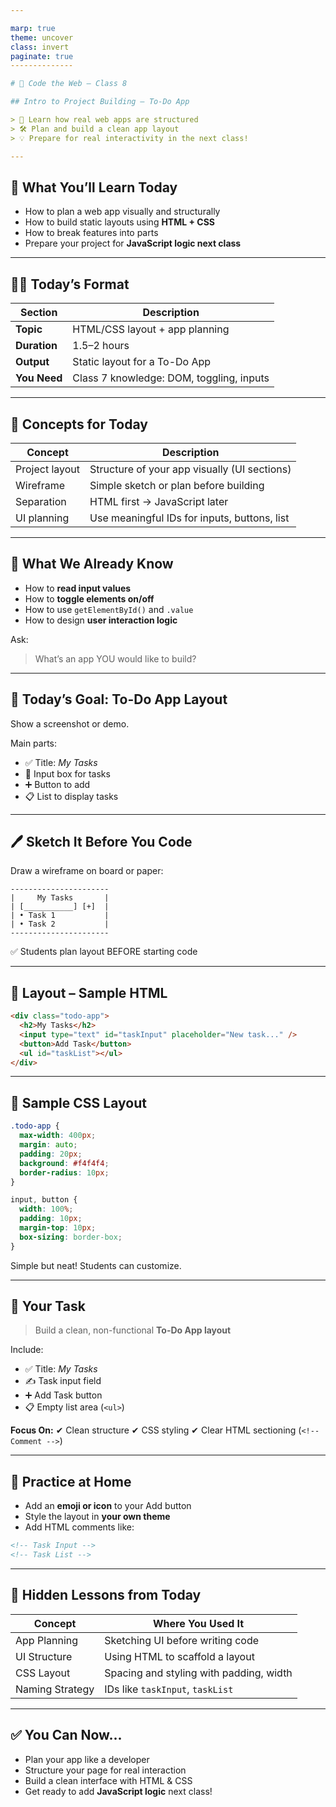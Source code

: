 ```yaml
---

marp: true
theme: uncover
class: invert
paginate: true
--------------

# 🏫 Code the Web – Class 8

## Intro to Project Building – To-Do App

> 🎯 Learn how real web apps are structured
> 🛠 Plan and build a clean app layout
> 💡 Prepare for real interactivity in the next class!

---
```


## 🎯 What You’ll Learn Today

* How to plan a web app visually and structurally
* How to build static layouts using **HTML + CSS**
* How to break features into parts
* Prepare your project for **JavaScript logic next class**

---

## 🧑‍🏫 Today’s Format

| Section      | Description                              |
| ------------ | ---------------------------------------- |
| **Topic**    | HTML/CSS layout + app planning           |
| **Duration** | 1.5–2 hours                              |
| **Output**   | Static layout for a To-Do App            |
| **You Need** | Class 7 knowledge: DOM, toggling, inputs |

---

## 📖 Concepts for Today

| Concept        | Description                                  |
| -------------- | -------------------------------------------- |
| Project layout | Structure of your app visually (UI sections) |
| Wireframe      | Simple sketch or plan before building        |
| Separation     | HTML first → JavaScript later                |
| UI planning    | Use meaningful IDs for inputs, buttons, list |

---

## 🔁 What We Already Know

* How to **read input values**
* How to **toggle elements on/off**
* How to use `getElementById()` and `.value`
* How to design **user interaction logic**

Ask:

> What’s an app YOU would like to build?

---

## 🧭 Today’s Goal: To-Do App Layout

Show a screenshot or demo.

Main parts:

* ✅ Title: *My Tasks*
* 📝 Input box for tasks
* ➕ Button to add
* 📋 List to display tasks

---

## 🖊 Sketch It Before You Code

Draw a wireframe on board or paper:

```
----------------------
|     My Tasks       |
| [___________] [+]  |
| • Task 1           |
| • Task 2           |
----------------------
```

✅ Students plan layout BEFORE starting code

---

## 🧱 Layout – Sample HTML

```html
<div class="todo-app">
  <h2>My Tasks</h2>
  <input type="text" id="taskInput" placeholder="New task..." />
  <button>Add Task</button>
  <ul id="taskList"></ul>
</div>
```

---

## 🎨 Sample CSS Layout

```css
.todo-app {
  max-width: 400px;
  margin: auto;
  padding: 20px;
  background: #f4f4f4;
  border-radius: 10px;
}

input, button {
  width: 100%;
  padding: 10px;
  margin-top: 10px;
  box-sizing: border-box;
}
```

Simple but neat! Students can customize.

---

## 🧪 Your Task

> Build a clean, non-functional **To-Do App layout**

Include:

* ✅ Title: *My Tasks*
* ✍️ Task input field
* ➕ Add Task button
* 📋 Empty list area (`<ul>`)

**Focus On:**
✔ Clean structure
✔ CSS styling
✔ Clear HTML sectioning (`<!-- Comment -->`)

---

## 📝 Practice at Home

* Add an **emoji or icon** to your Add button
* Style the layout in **your own theme**
* Add HTML comments like:

```html
<!-- Task Input -->
<!-- Task List -->
```

---

## 🧠 Hidden Lessons from Today

| Concept         | Where You Used It                       |
| --------------- | --------------------------------------- |
| App Planning    | Sketching UI before writing code        |
| UI Structure    | Using HTML to scaffold a layout         |
| CSS Layout      | Spacing and styling with padding, width |
| Naming Strategy | IDs like `taskInput`, `taskList`        |

---

## ✅ You Can Now\...

* Plan your app like a developer
* Structure your page for real interaction
* Build a clean interface with HTML & CSS
* Get ready to add **JavaScript logic** next class!

